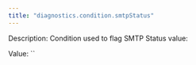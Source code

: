 ```yaml
---
title: "diagnostics.condition.smtpStatus"
---
```


Description: Condition used to flag SMTP Status value:

Value: ``